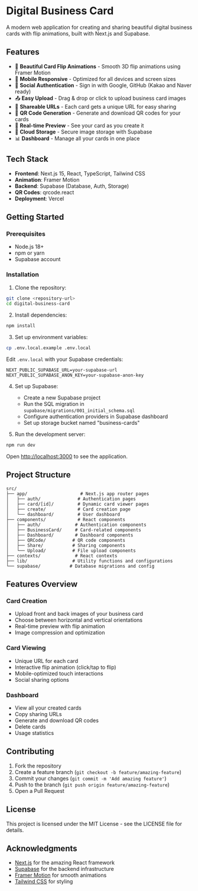 # Digital Business Card

A modern web application for creating and sharing beautiful digital business cards with flip animations, built with Next.js and Supabase.

## Features

- 🎨 **Beautiful Card Flip Animations** - Smooth 3D flip animations using Framer Motion
- 📱 **Mobile Responsive** - Optimized for all devices and screen sizes
- 🔐 **Social Authentication** - Sign in with Google, GitHub (Kakao and Naver ready)
- 📤 **Easy Upload** - Drag & drop or click to upload business card images
- 🔗 **Shareable URLs** - Each card gets a unique URL for easy sharing
- 📱 **QR Code Generation** - Generate and download QR codes for your cards
- 🎯 **Real-time Preview** - See your card as you create it
- 💾 **Cloud Storage** - Secure image storage with Supabase
- 📊 **Dashboard** - Manage all your cards in one place

## Tech Stack

- **Frontend**: Next.js 15, React, TypeScript, Tailwind CSS
- **Animation**: Framer Motion
- **Backend**: Supabase (Database, Auth, Storage)
- **QR Codes**: qrcode.react
- **Deployment**: Vercel

## Getting Started

### Prerequisites

- Node.js 18+
- npm or yarn
- Supabase account

### Installation

1. Clone the repository:

```bash
git clone <repository-url>
cd digital-business-card
```

2. Install dependencies:

```bash
npm install
```

3. Set up environment variables:

```bash
cp .env.local.example .env.local
```

Edit `.env.local` with your Supabase credentials:

```env
NEXT_PUBLIC_SUPABASE_URL=your-supabase-url
NEXT_PUBLIC_SUPABASE_ANON_KEY=your-supabase-anon-key
```

4. Set up Supabase:

   - Create a new Supabase project
   - Run the SQL migration in `supabase/migrations/001_initial_schema.sql`
   - Configure authentication providers in Supabase dashboard
   - Set up storage bucket named "business-cards"

5. Run the development server:

```bash
npm run dev
```

Open [http://localhost:3000](http://localhost:3000) to see the application.

## Project Structure

```
src/
├── app/                    # Next.js app router pages
│   ├── auth/              # Authentication pages
│   ├── card/[id]/         # Dynamic card viewer pages
│   ├── create/            # Card creation page
│   └── dashboard/         # User dashboard
├── components/            # React components
│   ├── auth/             # Authentication components
│   ├── BusinessCard/     # Card-related components
│   ├── Dashboard/        # Dashboard components
│   ├── QRCode/          # QR code components
│   ├── Share/           # Sharing components
│   └── Upload/          # File upload components
├── contexts/             # React contexts
├── lib/                 # Utility functions and configurations
└── supabase/           # Database migrations and config
```

## Features Overview

### Card Creation

- Upload front and back images of your business card
- Choose between horizontal and vertical orientations
- Real-time preview with flip animation
- Image compression and optimization

### Card Viewing

- Unique URL for each card
- Interactive flip animation (click/tap to flip)
- Mobile-optimized touch interactions
- Social sharing options

### Dashboard

- View all your created cards
- Copy sharing URLs
- Generate and download QR codes
- Delete cards
- Usage statistics

## Contributing

1. Fork the repository
2. Create a feature branch (`git checkout -b feature/amazing-feature`)
3. Commit your changes (`git commit -m 'Add amazing feature'`)
4. Push to the branch (`git push origin feature/amazing-feature`)
5. Open a Pull Request

## License

This project is licensed under the MIT License - see the LICENSE file for details.

## Acknowledgments

- [Next.js](https://nextjs.org/) for the amazing React framework
- [Supabase](https://supabase.com/) for the backend infrastructure
- [Framer Motion](https://www.framer.com/motion/) for smooth animations
- [Tailwind CSS](https://tailwindcss.com/) for styling
